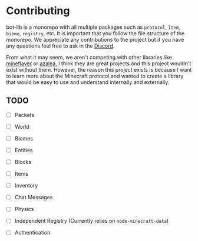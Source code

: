 # Contributing

bot-lib is a monorepo with all multiple packages such as `protocol`, `item`, `biome`, `registry`, etc. It is important that you follow the file structure of the monorepo.
We appreciate any contributions to the project but if you have any questions feel free to ask in the [Discord](https://discord.gg/TbenYwXsnT).

From what it may seem, we aren't competing with other libraries like [mineflayer](https://github.com/PrismarineJS/mineflayer) or [azalea](https://github.com/azalea-rs/azalea), I think they are great projects and this project wouldn't exist without them. However, the reason this project exists is because I want to learn more about the Minecraft protocol and wanted to create a library that would be easy to use and understand internally and externally.

## TODO
- [ ] Packets
- [ ] World
- [ ] Biomes
- [ ] Entities
- [ ] Blocks
- [ ] Items
- [ ] Inventory
- [ ] Chat Messages
- [ ] Physics

- [ ] Independent Registry (Currently relies on `node-minecraft-data`)
- [ ] Authentication